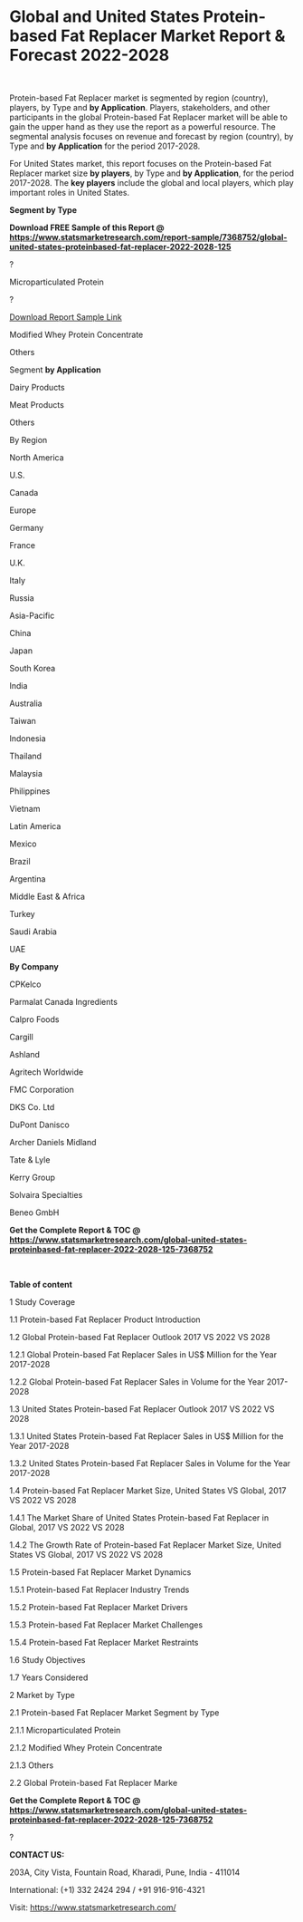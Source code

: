 <h1>Global and United States Protein-based Fat Replacer Market Report & Forecast 2022-2028</h1><br/><p>Protein-based Fat Replacer market is segmented by region (country), players, by Type and <strong>by Application</strong>. Players, stakeholders, and other participants in the global Protein-based Fat Replacer market will be able to gain the upper hand as they use the report as a powerful resource. The segmental analysis focuses on revenue and forecast by region (country), by Type and <strong>by Application</strong> for the period 2017-2028.</p>
 
 
 
 <p>For United States market, this report focuses on the Protein-based Fat Replacer market size <strong>by players</strong>, by Type and <strong>by Application</strong>, for the period 2017-2028. The <strong>key players</strong> include the global and local players, which play important roles in United States.</p>
 
 
 
 <p><strong>Segment by Type</strong></p>
 
 
 
 <div><b>Download FREE Sample of this Report @ <a href="https://www.statsmarketresearch.com/download-free-sample/7368752/global-united-states-proteinbased-fat-replacer-2022-2028-125">https://www.statsmarketresearch.com/report-sample/7368752/global-united-states-proteinbased-fat-replacer-2022-2028-125</a></b></div>
 
 
 
 <p>? </p>
 
 
 
 <p>Microparticulated Protein</p>
 
 
 
 <p>? </p>
 
 
 
 <p><a href="https://www.statsmarketresearch.com/download-free-sample/7368752/global-united-states-proteinbased-fat-replacer-2022-2028-125">Download Report Sample Link</a></p>
 
 
 
 <p>Modified Whey Protein Concentrate</p>
 
 
 
 <p>Others</p>
 
 
 
 <p>Segment <strong>by Application</strong></p>
 
 
 
 <p>Dairy Products</p>
 
 
 
 <p>Meat Products</p>
 
 
 
 <p>Others</p>
 
 
 
 <p>By Region</p>
 
 
 
 <p>North America</p>
 
 
 
 <p>U.S.</p>
 
 
 
 <p>Canada</p>
 
 
 
 <p>Europe</p>
 
 
 
 <p>Germany</p>
 
 
 
 <p>France</p>
 
 
 
 <p>U.K.</p>
 
 
 
 <p>Italy</p>
 
 
 
 <p>Russia</p>
 
 
 
 <p>Asia-Pacific</p>
 
 
 
 <p>China</p>
 
 
 
 <p>Japan</p>
 
 
 
 <p>South Korea</p>
 
 
 
 <p>India</p>
 
 
 
 <p>Australia</p>
 
 
 
 <p>Taiwan</p>
 
 
 
 <p>Indonesia</p>
 
 
 
 <p>Thailand</p>
 
 
 
 <p>Malaysia</p>
 
 
 
 <p>Philippines</p>
 
 
 
 <p>Vietnam</p>
 
 
 
 <p>Latin America</p>
 
 
 
 <p>Mexico</p>
 
 
 
 <p>Brazil</p>
 
 
 
 <p>Argentina</p>
 
 
 
 <p>Middle East & Africa</p>
 
 
 
 <p>Turkey</p>
 
 
 
 <p>Saudi Arabia</p>
 
 
 
 <p>UAE</p>
 
 
 
 <p><strong>By Company</strong></p>
 
 
 
 <p>CPKelco</p>
 
 
 
 <p>Parmalat Canada Ingredients</p>
 
 
 
 <p>Calpro Foods</p>
 
 
 
 <p>Cargill</p>
 
 
 
 <p>Ashland</p>
 
 
 
 <p>Agritech Worldwide</p>
 
 
 
 <p>FMC Corporation</p>
 
 
 
 <p>DKS Co. Ltd</p>
 
 
 
 <p>DuPont Danisco</p>
 
 
 
 <p>Archer Daniels Midland</p>
 
 
 
 <p>Tate & Lyle</p>
 
 
 
 <p>Kerry Group</p>
 
 
 
 <p>Solvaira Specialties</p>
 
 
 
 <p>Beneo GmbH</p>
 
 
 
 <div><b>Get the Complete Report & TOC @ <a href="https://www.statsmarketresearch.com/global-united-states-proteinbased-fat-replacer-2022-2028-125-7368752">https://www.statsmarketresearch.com/global-united-states-proteinbased-fat-replacer-2022-2028-125-7368752</a></b></div>
 
 
 
 <p><br />
 
 <b>Table of content</b></p>
 
 
 
 <p>1 Study Coverage<br />
 
 1.1 Protein-based Fat Replacer Product Introduction<br />
 
 1.2 Global Protein-based Fat Replacer Outlook 2017 VS 2022 VS 2028<br />
 
 1.2.1 Global Protein-based Fat Replacer Sales in US$ Million for the Year 2017-2028<br />
 
 1.2.2 Global Protein-based Fat Replacer Sales in Volume for the Year 2017-2028<br />
 
 1.3 United States Protein-based Fat Replacer Outlook 2017 VS 2022 VS 2028<br />
 
 1.3.1 United States Protein-based Fat Replacer Sales in US$ Million for the Year 2017-2028<br />
 
 1.3.2 United States Protein-based Fat Replacer Sales in Volume for the Year 2017-2028<br />
 
 1.4 Protein-based Fat Replacer Market Size, United States VS Global, 2017 VS 2022 VS 2028<br />
 
 1.4.1 The Market Share of United States Protein-based Fat Replacer in Global, 2017 VS 2022 VS 2028<br />
 
 1.4.2 The Growth Rate of Protein-based Fat Replacer Market Size, United States VS Global, 2017 VS 2022 VS 2028<br />
 
 1.5 Protein-based Fat Replacer Market Dynamics<br />
 
 1.5.1 Protein-based Fat Replacer Industry Trends<br />
 
 1.5.2 Protein-based Fat Replacer Market Drivers<br />
 
 1.5.3 Protein-based Fat Replacer Market Challenges<br />
 
 1.5.4 Protein-based Fat Replacer Market Restraints<br />
 
 1.6 Study Objectives<br />
 
 1.7 Years Considered<br />
 
 2 Market by Type<br />
 
 2.1 Protein-based Fat Replacer Market Segment by Type<br />
 
 2.1.1 Microparticulated Protein<br />
 
 2.1.2 Modified Whey Protein Concentrate<br />
 
 2.1.3 Others<br />
 
 2.2 Global Protein-based Fat Replacer Marke</p>
 
 
 
 <div><b>Get the Complete Report & TOC @ <a href="https://www.statsmarketresearch.com/global-united-states-proteinbased-fat-replacer-2022-2028-125-7368752">https://www.statsmarketresearch.com/global-united-states-proteinbased-fat-replacer-2022-2028-125-7368752</a></b></div>
 
 
 
 <p>? </p>
 
 
 
 <p><b>CONTACT US:</b><br />
 
 203A, City Vista, Fountain Road, Kharadi, Pune, India - 411014<br />
 
 International: (+1) 332 2424 294 / +91 916-916-4321<br />
 
 Visit: <a href="https://www.statsmarketresearch.com/">https://www.statsmarketresearch.com/</a></p>